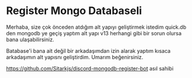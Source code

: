 # Register Mongo Databaseli

Merhaba, size çok önceden atdığım alt yapıyı geliştirmek istedim quick.db den mongodb ye geçiş yaptım alt yapı v13 herhangi gibi bir sorun olursa bana ulaşabilirsiniz.

Batabase'i bana ait değil bir arkadaşımdan izin alarak yaptım kısaca arkadaşımın alt yapısnı geliştirdim. Umarım beğenirsiniz.

https://github.com/Sitarkjs/discord-mongodb-register-bot asıl sahibi

